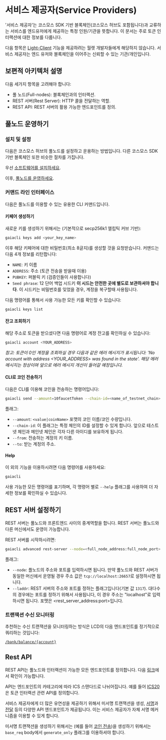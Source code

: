 # 서비스 제공자(Service Providers)

'서비스 제공자'는 코스모스 SDK 기반 블록체인(코스모스 허브도 포함됩니다)과 교류하는 서비스를 엔드유저에게 제공하는 특정 인원/기관을 뜻합니다. 이 문서는 주로 토큰 인터랙션에 대한 정보를 다룹니다.

다음 항목은 [Light-Client](https://github.com/cosmos/cosmos-sdk/tree/master/docs/interfaces/lite) 기능을 제공하려는 월렛 개발자들에게 해당하지 않습니다. 서비스 제공자는 엔드 유저와 블록체인을 이어주는 신뢰할 수 있는 기관/개인입니다.

## 보편적 아키텍처 설명

다음 세가지 항목을 고려해야 합니다:

- 풀 노드(Full-nodes): 블록체인과의 인터랙션. 
- REST 서버(Rest Server): HTTP 콜을 전달하는 역할.
- REST API: REST 서버의 활용 가능한 엔드포인트를 정의.

## 풀노드 운영하기

### 설치 및 설정

다음은 코스모스 허브의 풀노드를 설정하고 운용하는 방법입니다. 다른 코스모스 SDK 기반 블록체인 또한 비슷한 절차를 가집니다.

우선 [소프트웨어를 설치하세요](../getting-started/installation.md).

이후, [풀노드를 운영하세요](../getting-started/join-testnet.md).

### 커맨드 라인 인터페이스

다음은 풀노드를 이용할 수 있는 유용한 CLI 커맨드입니다.

#### 키페어 생성하기

새로운 키를 생성하기 위해서는 (기본적으로 secp256k1 엘립틱 커브 기반):

```bash
gaiacli keys add <your_key_name>
```

이후 해당 키페어에 대한 비밀번호(최소 8글지)를 생성할 것을 요청받습니다. 커맨드는 다음 4개 정보를 리턴합니다:


- `NAME`: 키 이름
- `ADDRESS`: 주소 (토큰 전송을 받을때 이용)
- `PUBKEY`: 퍼블릭 키 (검증인들이 사용합니다)
- `Seed phrase`: 12 단어 백업 시드키 **이 시드는 안전한 곳에 별도로 보관하셔야 합니다**. 이 시드키는 비밀번호를 잊었을 경우, 계정을 복구할때 사용됩니다.

다음 명령어를 통해서 사용 가능한 모든 키를 확인할 수 있습니다:

```bash
gaiacli keys list
```

#### 잔고 조회하기

해당 주소로 토큰을 받으셨다면 다음 명령어로 계정 잔고를 확인하실 수 있습니다:

```bash
gaiacli account <YOUR_ADDRESS>
```

*참고: 토큰이 0인 계정을 조회하실 경우 다음과 같은 에러 메시지가 표시됩니다: 'No account with address <YOUR_ADDRESS> was found in the state'. 해당 에러 메시지는 정상이며 앞으로 에러 메시지 개선이 들어갈 예정입니다.*

#### CLI로 코인 전송하기

다음은 CLI를 이용해 코인을 전송하는 명령어입니다:

```bash
gaiacli send --amount=10faucetToken --chain-id=<name_of_testnet_chain> --from=<key_name> --to=<destination_address>
```

플래그:
- `--amount`: `<value|coinName>` 포맷의 코인 이름/코인 수량입니다.
- `--chain-id`: 이 플래그는 특정 체인의 ID를 설정할 수 있게 합니다. 앞으로 테스트넷 체인과 메인넷 체인은 각자 다른 아이디를 보유하게 됩니다.
- `--from`: 전송하는 계정의 키 이름.
- `--to`: 받는 계정의 주소.

#### Help

이 외의 기능을 이용하시려면 다음 명령어를 사용하세요:

```bash
gaiacli 
```

사용 가능한 모든 명령어를 표기하며, 각 명령어 별로 `--help` 플래그를 사용하여 더 자세한 정보를 확인하실 수 있습니다.

## REST 서버 설정하기

REST 서버는 풀노드와 프론트엔드 사이의 중계역할을 합니다. REST 서버는 풀노드와 다른 머신에서도 운영이 가능합니다.

REST 서버를 시작하시려면: 

```bash
gaiacli advanced rest-server --node=<full_node_address:full_node_port>
```

플래그:
- `--node`: 플노드의 주소와 포트를 입력하시면 됩니다. 만약 풀노드와 REST 서버가 동일한 머신에서 운영될 경우 주소 값은 `tcp://localhost:26657`로 설정하시면 됩니다.
- `--laddr`: REST 서버의 주소와 포트를 정하는 플래그입니다(기본 값 `1317`). 대다수의 경우에는 포트를 정하기 위해서 사용됩니다, 이 경우 주소는 "localhost"로 입력하시면 됩니다. 포맷은 <rest_server_address:port>입니다.


### 트랜잭션 수신 모니터링

추천하는 수신 트랜잭션을 모니터링하는 방식은 LCD의 다음 엔드포인트를 정기적으로 쿼리하는 것입니다:

[`/bank/balance/{account}`](https://cosmos.network/rpc/#/ICS20/get_bank_balances__address_)

## Rest API

REST API는 풀노드와 인터랙션이 가능한 모든 엔드포인트를 정의합니다. 다음 [링크](https://cosmos.network/rpc/)에서 확인이 가능합니다.

API는 엔드포인트의 카테고리에 따라 ICS 스탠다드로 나뉘어집니다. 예를 들어 [ICS20](https://cosmos.network/rpc/#/ICS20/)은 토큰 인터랙션 관련 API를 정의합니다.

서비스 제공자에게 더 많은 유연성을 제공하기 위해서 미서명 트랜잭션을 생성, [서명](https://cosmos.network/rpc/#/ICS20/post_tx_sign)과 [전달](https://cosmos.network/rpc/#/ICS20/post_tx_broadcast) 등의 다양한 API 엔드포인트가 제공됩니다. 이는 서비스 제공자가 자체 서명 메커니즘을 이용할 수 있게 합니다.

미서명 트랜잭션을 생성하기 위해서는 (예를 들어 [코인 전송](https://cosmos.network/rpc/#/ICS20/post_bank_accounts__address__transfers))을 생성하기 위해서는 `base_req` body에서 `generate_only` 플래그를 이용하셔야 합니다.
